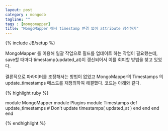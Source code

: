 ```yaml
---
layout: post
category : mongodb 
tagline: ""
tags : [mongomapper]
title: "MongoMapper 에서 timestamp 변경 없이 attribute 갱신하기"
---
```

{% include JB/setup %}

MongoMapper 를 이용해 일괄 작업으로 필드를 업데이트 하는 작업이 필요했는데,
save할 때마다 timestamp(updated_at)이 갱신되어서 이를 회피할 방법을 찾고 있었다.

결론적으로 파라미터를 조정해서는 방법이 없었고 MongoMapper의 Timestamps 의 update_timestamps 메소드를 재정의하여 해결했다.
코드는 아래와 같다.

{% highlight ruby %}

module MongoMapper
  module Plugins
    module Timestamps
      def update_timestamps
        # Don't update timestamps( updated_at )
      end
    end
  end
end

{% endhighlight %}


